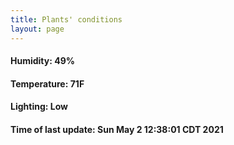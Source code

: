 ```yaml
---
title: Plants' conditions
layout: page
---
```



#### Humidity: 49%
#### Temperature: 71F
#### Lighting: Low
#### Time of last update: Sun May  2 12:38:01 CDT 2021
